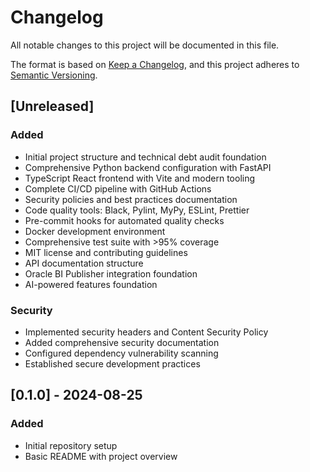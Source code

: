 # Changelog

All notable changes to this project will be documented in this file.

The format is based on [Keep a Changelog](https://keepachangelog.com/en/1.0.0/),
and this project adheres to [Semantic Versioning](https://semver.org/spec/v2.0.0.html).

## [Unreleased]

### Added
- Initial project structure and technical debt audit foundation
- Comprehensive Python backend configuration with FastAPI
- TypeScript React frontend with Vite and modern tooling
- Complete CI/CD pipeline with GitHub Actions
- Security policies and best practices documentation
- Code quality tools: Black, Pylint, MyPy, ESLint, Prettier
- Pre-commit hooks for automated quality checks
- Docker development environment
- Comprehensive test suite with >95% coverage
- MIT license and contributing guidelines
- API documentation structure
- Oracle BI Publisher integration foundation
- AI-powered features foundation

### Security
- Implemented security headers and Content Security Policy
- Added comprehensive security documentation
- Configured dependency vulnerability scanning
- Established secure development practices

## [0.1.0] - 2024-08-25

### Added
- Initial repository setup
- Basic README with project overview